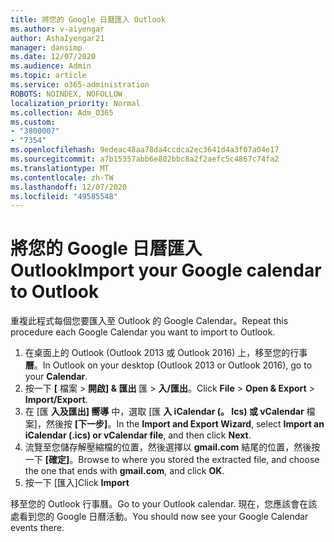 ```yaml
---
title: 將您的 Google 日曆匯入 Outlook
ms.author: v-aiyengar
author: AshaIyengar21
manager: dansimp
ms.date: 12/07/2020
ms.audience: Admin
ms.topic: article
ms.service: o365-administration
ROBOTS: NOINDEX, NOFOLLOW
localization_priority: Normal
ms.collection: Adm_O365
ms.custom:
- "3800007"
- "7354"
ms.openlocfilehash: 9edeac48aa78da4ccdca2ec3641d4a3f07a04e17
ms.sourcegitcommit: a7b15357abb6e802bbc8a2f2aefc5c4867c74fa2
ms.translationtype: MT
ms.contentlocale: zh-TW
ms.lasthandoff: 12/07/2020
ms.locfileid: "49585548"
---
```

# <a name="import-your-google-calendar-to-outlook"></a><span data-ttu-id="fd378-102">將您的 Google 日曆匯入 Outlook</span><span class="sxs-lookup"><span data-stu-id="fd378-102">Import your Google calendar to Outlook</span></span>

<span data-ttu-id="fd378-103">重複此程式每個您要匯入至 Outlook 的 Google Calendar。</span><span class="sxs-lookup"><span data-stu-id="fd378-103">Repeat this procedure each Google Calendar you want to import to Outlook.</span></span>

1. <span data-ttu-id="fd378-104">在桌面上的 Outlook (Outlook 2013 或 Outlook 2016) 上，移至您的行事 **曆**。</span><span class="sxs-lookup"><span data-stu-id="fd378-104">In Outlook on your desktop (Outlook 2013 or Outlook 2016), go to your **Calendar**.</span></span>
1. <span data-ttu-id="fd378-105">按一下 **[** 檔案  >  **開啟] & 匯出** 匯  >  **入/匯出**。</span><span class="sxs-lookup"><span data-stu-id="fd378-105">Click **File** > **Open & Export** > **Import/Export**.</span></span>
1. <span data-ttu-id="fd378-106">在 [匯 **入及匯出] 嚮導** 中，選取 [匯 **入 iCalendar (。 Ics) 或 vCalendar** 檔案]，然後按 **[下一步]**。</span><span class="sxs-lookup"><span data-stu-id="fd378-106">In the **Import and Export Wizard**, select **Import an iCalendar (.ics) or vCalendar file**, and then click **Next**.</span></span>
1. <span data-ttu-id="fd378-107">流覽至您儲存解壓縮檔的位置，然後選擇以 **gmail.com** 結尾的位置，然後按一下 **[確定]**。</span><span class="sxs-lookup"><span data-stu-id="fd378-107">Browse to where you stored the extracted file, and choose the one that ends with **gmail.com**, and click **OK**.</span></span>
1. <span data-ttu-id="fd378-108">按一下 [匯入]</span><span class="sxs-lookup"><span data-stu-id="fd378-108">Click **Import**</span></span>

<span data-ttu-id="fd378-109">移至您的 Outlook 行事曆。</span><span class="sxs-lookup"><span data-stu-id="fd378-109">Go to your Outlook calendar.</span></span> <span data-ttu-id="fd378-110">現在，您應該會在該處看到您的 Google 日曆活動。</span><span class="sxs-lookup"><span data-stu-id="fd378-110">You should now see your Google Calendar events there.</span></span>
